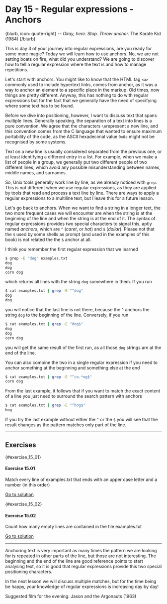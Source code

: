 # Day 15 - Regular expressions - Anchors

{blurb, icon: quote-right}
-- _Okay, here. Stop. Throw anchor._
The Karate Kid (1984)
{/blurb}

This is day 3 of your journey into regular expressions, are you ready for some more magic? Today we will learn how to use anchors. No, we are not setting boats on fire, what did you understand? We are going to discover how to tell a regular expression where the text is and how to manage repetitions.

Let's start with anchors. You might like to know that the HTML tag `<a>` commonly used to include hypertext links, comes from anchor, as it was a way to anchor an element to a specific place in the markup. Old times, now things are pretty different. Anyway, this has nothing to do with regular expressions but for the fact that we generally have the need of specifying where some text has to be found.

Before we dive into positioning, however, I want to discuss text that spans multiple lines. Generally speaking, the separation of a text into lines is a pure convention. We agree that the characters `\n`represent a new line, and this convention comes from the C language that wanted to ensure maximum portability of the code, as the ASCII hexadecimal value `0x0a` might not be recognised by some systems.

Text on a new line is usually considered separated from the previous one, or at least identifying a different entry in a list. For example, when we make a list of people in a group, we generally put two different people of two different lines, which avoid any possible misunderstanding between names, middle names, and surnames.

So, Unix tools generally work line by line, as we already noticed with `grep`. This is not different when we use regular expressions, as they are applied by tools that read and process a text line by line. There are ways to apply a regular expressions to a multiline text, but I leave this for a future lesson.

Let's go back to anchors. When we want to find a string in a longer text, the two more frequent cases we will encounter are when the string is at the beginning of the line and when the string is at the end of it. The syntax of regular expressions provides two special characters to signal this, aptly named _anchors_, which are `^` (_caret_, or _hat_) and `$` (_dollar_). Please not that the `$` used by some shells as prompt (and used in the examples of this book) is not related the the `$` anchor at all.

I think you remember the first regular expression that we learned

``` sh
$ grep -E "dog" examples.txt
dog
dog
corn dog
```

which returns all lines with the string `dog` somewhere in them. If you run

``` sh
$ cat examples.txt | grep -E "^dog"
dog
dog
```

you will notice that the last line is not there, because the `^` anchors the string `dog` to the beginning of the line. Conversely, if you run

``` sh
$ cat examples.txt | grep -E "dog$"
dog
dog
corn dog
```

you will get the same result of the first run, as all those `dog` strings are at the end of the line.

You can also combine the two in a single regular expression if you need to anchor something at the beginning and something else at the end

``` sh
$ cat examples.txt | grep -E "^co.*og$"
corn dog
```

From the last example, it follows that if you want to match the exact content of a line you just need to surround the search pattern with anchors

``` sh
$ cat examples.txt | grep -E "^hog$"
hog
```

If you try the last example without either the `^` or the `$` you will see that the result changes as the pattern matches only part of the line.

* * *

## Exercises


{#exercise_15_01}
#### Exercise 15.01
Match every line of examples.txt that ends with an upper case letter and a number (in this order)

[Go to solution](#solution_15_01)

{#exercise_15_02}
#### Exercise 15.02
Count how many empty lines are contained in the file examples.txt

[Go to solution](#solution_15_02)


* * *

Anchoring text is very important as many times the pattern we are looking for is repeated in other parts of the line, but those are not interesting. The beginning and the end of the line are good reference points to start analysing text, so it is good that regular expressions provide this two special positioning characters.

In the next lesson we will discuss multiple matches, but for the time being be happy, your knowledge of regular expressions is increasing day by day!

Suggested film for the evening: Jason and the Argonauts (1963)